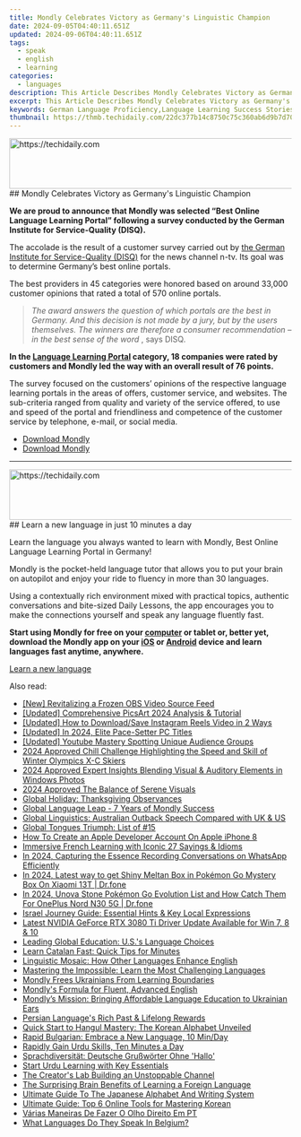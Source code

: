 ```yaml
---
title: Mondly Celebrates Victory as Germany's Linguistic Champion
date: 2024-09-05T04:40:11.651Z
updated: 2024-09-06T04:40:11.651Z
tags:
  - speak
  - english
  - learning
categories:
  - languages
description: This Article Describes Mondly Celebrates Victory as Germany's Linguistic Champion
excerpt: This Article Describes Mondly Celebrates Victory as Germany's Linguistic Champion
keywords: German Language Proficiency,Language Learning Success Stories,Multilingual Communication Excellence,Linguistic Competitions Achievement,Language Education Innovations,German Language Efficacy,Cultural Linguistic Heritage
thumbnail: https://thmb.techidaily.com/22dc377b14c8750c75c360ab6d9b7d702e69a18c8a5a08c607e9cd26432f995f.jpg
---
```


<!-- affiliate ads begin -->
<a href="https://dhgate.sjv.io/c/5597632/1175223/12108" target="_top" id="1175223">
  <img src="//a.impactradius-go.com/display-ad/12108-1175223" border="0" alt="https://techidaily.com" width="728" height="90"/>
</a>
<img height="0" width="0" src="https://dhgate.sjv.io/i/5597632/1175223/12108" style="position:absolute;visibility:hidden;" border="0" />
<!-- affiliate ads end -->
## Mondly Celebrates Victory as Germany's Linguistic Champion

 **We are proud to announce that Mondly was selected “Best Online Language Learning Portal” following a survey conducted by the German Institute for Service-Quality (DISQ).**

 The accolade is the result of a customer survey carried out by [the German Institute for Service-Quality (DISQ)](https://disq.de/online-portale-preis.html) for the news channel n-tv. Its goal was to determine Germany’s best online portals.

 The best providers in 45 categories were honored based on around 33,000 customer opinions that rated a total of 570 online portals.

> _The award answers the question of which portals are the best in Germany. And this decision is not made by a jury, but by the users themselves. The winners are therefore a consumer recommendation – in the best sense of the word_ , says DISQ.

 **In the [Language Learning Portal](https://disq.de/2019/20190528-Online-Portale-Preis-Lernportale-Sprachen.html) category, 18 companies were rated by customers and Mondly led the way with an overall result of 76 points.**

 The survey focused on the customers’ opinions of the respective language learning portals in the areas of offers, customer service, and websites. The sub-criteria ranged from quality and variety of the service offered, to use and speed of the portal and friendliness and competence of the customer service by telephone, e-mail, or social media.

* [Download Mondly](https://www.facebook.com/sharer/sharer.php?u=https%3A%2F%2Fwww.mondly.com%2Fblog%2Fmondly-best-online-language-learning-portal%2F&t=Mondly+is+Best+Online+Language+Learning+Portal+in+Germany "Share on Facebook")
* [Download Mondly](https://shop.mondly.com/affiliate.php?ACCOUNT=ATISTUDI&AFFILIATE=108875&PATH=https://www.mondly.com?AFFILIATE=108875)

---

<!-- affiliate ads begin -->
<a href="https://sentrypc.7eer.net/c/5597632/398455/3022" target="_top" id="398455">
  <img src="//a.impactradius-go.com/display-ad/3022-398455" border="0" alt="https://techidaily.com" width="728" height="90"/>
</a>
<img height="0" width="0" src="https://sentrypc.7eer.net/i/5597632/398455/3022" style="position:absolute;visibility:hidden;" border="0" />
<!-- affiliate ads end -->
## Learn a new language in just 10 minutes a day

 Learn the language you always wanted to learn with Mondly, Best Online Language Learning Portal in Germany!

 Mondly is the pocket-held language tutor that allows you to put your brain on autopilot and enjoy your ride to fluency in more than 30 languages.

 Using a contextually rich environment mixed with practical topics, authentic conversations and bite-sized Daily Lessons, the app encourages you to make the connections yourself and speak any language fluently fast.

 **Start using Mondly for free on your [computer](https://app.adjust.io/5ixfg4k?campaign=blog-post-id-4593&fallback=https%3A%2F%2Fapp.mondly.com?avangate%5Fsrc=blog-post-id-4593&redirect%5Fandroid=https%3A%2F%2Fplay.google.com%2Fstore%2Fapps%2Fdetails%3Fid%3Dcom.atistudios.mondly.languages&redirect%5Fios=https%3A%2F%2Fitunes.apple.com%2Fapp%2Fid987873536&redirect%5Fmacos=https%3A%2F%2Fapp.mondly.com?avangate%5Fsrc=blog-post-id-4593) or tablet or, better yet, download the Mondly app on your [iOS](https://app.adjust.io/5ixfg4k?campaign=blog-post-id-4593&fallback=https%3A%2F%2Fapp.mondly.com?avangate%5Fsrc=blog-post-id-4593&redirect%5Fandroid=https%3A%2F%2Fplay.google.com%2Fstore%2Fapps%2Fdetails%3Fid%3Dcom.atistudios.mondly.languages&redirect%5Fios=https%3A%2F%2Fitunes.apple.com%2Fapp%2Fid987873536&redirect%5Fmacos=https%3A%2F%2Fapp.mondly.com?avangate%5Fsrc=blog-post-id-4593) or [Android](https://app.adjust.io/5ixfg4k?campaign=blog-post-id-4593&fallback=https%3A%2F%2Fapp.mondly.com?avangate%5Fsrc=blog-post-id-4593&redirect%5Fandroid=https%3A%2F%2Fplay.google.com%2Fstore%2Fapps%2Fdetails%3Fid%3Dcom.atistudios.mondly.languages&redirect%5Fios=https%3A%2F%2Fitunes.apple.com%2Fapp%2Fid987873536&redirect%5Fmacos=https%3A%2F%2Fapp.mondly.com?avangate%5Fsrc=blog-post-id-4593) device and learn languages fast anytime, anywhere.**

[Learn a new language](https://adjt.mondly.com/5ixfg4k?campaign=blog-post-id-4593&fallback=https%3A%2F%2Fapp.mondly.com%3Futm%5Fmedium%3Dblog%5Fblog-post-id-4593%26utm%5Fsource%3Dblog-post-id-4593&redirect%5Fmacos=https%3A%2F%2Fapp.mondly.com%3Futm%5Fmedium%3Dblog%5Fblog-post-id-4593%26utm%5Fsource%3Dblog-post-id-4593&redirect%5Fandroid=https%3A%2F%2Fplay.google.com%2Fstore%2Fapps%2Fdetails%3Fid%3Dcom.atistudios.mondly.languages%3Futm%5Fmedium%3Dblog%5Fblog-post-id-4593%26utm%5Fsource%3Dblog-post-id-4593&redirect%5Fios=https%3A%2F%2Fapps.apple.com%2Fapp%2Fapple-store%2Fid987873536%3Fpt%3D78954800%26ct%3Dblog-post-id-4593%26mt%3D8 "Learn a new language")

<ins class="adsbygoogle"
     style="display:block"
     data-ad-format="autorelaxed"
     data-ad-client="ca-pub-7571918770474297"
     data-ad-slot="1223367746"></ins>



<ins class="adsbygoogle"
     style="display:block"
     data-ad-client="ca-pub-7571918770474297"
     data-ad-slot="8358498916"
     data-ad-format="auto"
     data-full-width-responsive="true"></ins>

<span class="atpl-alsoreadstyle">Also read:</span>
<div><ul>
<li><a href="https://visual-screen-recording.techidaily.com/new-revitalizing-a-frozen-obs-video-source-feed/"><u>[New] Revitalizing a Frozen OBS Video Source Feed</u></a></li>
<li><a href="https://extra-lessons.techidaily.com/updated-comprehensive-picsart-2024-analysis-and-tutorial/"><u>[Updated] Comprehensive PicsArt 2024 Analysis & Tutorial</u></a></li>
<li><a href="https://instagram-videos.techidaily.com/updated-how-to-downloadsave-instagram-reels-video-in-2-ways/"><u>[Updated] How to Download/Save Instagram Reels Video in 2 Ways</u></a></li>
<li><a href="https://screen-mirroring-recording.techidaily.com/updated-in-2024-elite-pace-setter-pc-titles/"><u>[Updated] In 2024, Elite Pace-Setter PC Titles</u></a></li>
<li><a href="https://facebook-video-footage.techidaily.com/updated-youtube-mastery-spotting-unique-audience-groups/"><u>[Updated] Youtube Mastery  Spotting Unique Audience Groups</u></a></li>
<li><a href="https://extra-tips.techidaily.com/2024-approved-chill-challenge-highlighting-the-speed-and-skill-of-winter-olympics-x-c-skiers/"><u>2024 Approved  Chill Challenge  Highlighting the Speed and Skill of Winter Olympics X-C Skiers</u></a></li>
<li><a href="https://fox-blue.techidaily.com/2024-approved-expert-insights-blending-visual-and-auditory-elements-in-windows-photos/"><u>2024 Approved  Expert Insights  Blending Visual & Auditory Elements in Windows Photos</u></a></li>
<li><a href="https://some-approaches.techidaily.com/2024-approved-the-balance-of-serene-visuals/"><u>2024 Approved  The Balance of Serene Visuals</u></a></li>
<li><a href="https://mondly-stories.techidaily.com/global-holiday-thanksgiving-observances/"><u>Global Holiday: Thanksgiving Observances</u></a></li>
<li><a href="https://mondly-stories.techidaily.com/global-language-leap-7-years-of-mondly-success/"><u>Global Language Leap - 7 Years of Mondly Success</u></a></li>
<li><a href="https://mondly-stories.techidaily.com/global-linguistics-australian-outback-speech-compared-with-uk-and-us/"><u>Global Linguistics: Australian Outback Speech Compared with UK & US</u></a></li>
<li><a href="https://mondly-stories.techidaily.com/global-tongues-triumph-list-of-15/"><u>Global Tongues Triumph: List of #15</u></a></li>
<li><a href="https://apple-account.techidaily.com/how-to-create-an-apple-developer-account-on-apple-iphone-8-by-drfone-ios/"><u>How To Create an Apple Developer Account On Apple iPhone 8</u></a></li>
<li><a href="https://mondly-stories.techidaily.com/immersive-french-learning-with-iconic-27-sayings-and-idioms/"><u>Immersive French Learning with Iconic 27 Sayings & Idioms</u></a></li>
<li><a href="https://screen-activity-recording.techidaily.com/in-2024-capturing-the-essence-recording-conversations-on-whatsapp-efficiently/"><u>In 2024, Capturing the Essence  Recording Conversations on WhatsApp Efficiently</u></a></li>
<li><a href="https://android-pokemon-go.techidaily.com/in-2024-latest-way-to-get-shiny-meltan-box-in-pokemon-go-mystery-box-on-xiaomi-13t-drfone-by-drfone-virtual-android/"><u>In 2024, Latest way to get Shiny Meltan Box in Pokémon Go Mystery Box On Xiaomi 13T | Dr.fone</u></a></li>
<li><a href="https://android-pokemon-go.techidaily.com/in-2024-unova-stone-pokemon-go-evolution-list-and-how-catch-them-for-oneplus-nord-n30-5g-drfone-by-drfone-virtual-android/"><u>In 2024, Unova Stone Pokémon Go Evolution List and How Catch Them For OnePlus Nord N30 5G | Dr.fone</u></a></li>
<li><a href="https://mondly-stories.techidaily.com/israel-journey-guide-essential-hints-and-key-local-expressions/"><u>Israel Journey Guide: Essential Hints & Key Local Expressions</u></a></li>
<li><a href="https://win-amazing.techidaily.com/latest-nvidia-geforce-rtx-3080-ti-driver-update-available-for-win-7-8-and-10/"><u>Latest NVIDIA GeForce RTX 3080 Ti Driver Update Available for Win 7, 8 & 10</u></a></li>
<li><a href="https://mondly-stories.techidaily.com/leading-global-education-uss-language-choices/"><u>Leading Global Education: U.S.'s Language Choices</u></a></li>
<li><a href="https://mondly-stories.techidaily.com/learn-catalan-fast-quick-tips-for-minutes/"><u>Learn Catalan Fast: Quick Tips for Minutes</u></a></li>
<li><a href="https://mondly-stories.techidaily.com/linguistic-mosaic-how-other-languages-enhance-english/"><u>Linguistic Mosaic: How Other Languages Enhance English</u></a></li>
<li><a href="https://mondly-stories.techidaily.com/mastering-the-impossible-learn-the-most-challenging-languages/"><u>Mastering the Impossible: Learn the Most Challenging Languages</u></a></li>
<li><a href="https://mondly-stories.techidaily.com/mondly-frees-ukrainians-from-learning-boundaries/"><u>Mondly Frees Ukrainians From Learning Boundaries</u></a></li>
<li><a href="https://mondly-stories.techidaily.com/mondlys-formula-for-fluent-advanced-english/"><u>Mondly's Formula for Fluent, Advanced English</u></a></li>
<li><a href="https://mondly-stories.techidaily.com/mondlys-mission-bringing-affordable-language-education-to-ukrainian-ears/"><u>Mondly’s Mission: Bringing Affordable Language Education to Ukrainian Ears</u></a></li>
<li><a href="https://mondly-stories.techidaily.com/persian-languages-rich-past-and-lifelong-rewards/"><u>Persian Language's Rich Past & Lifelong Rewards</u></a></li>
<li><a href="https://mondly-stories.techidaily.com/quick-start-to-hangul-mastery-the-korean-alphabet-unveiled/"><u>Quick Start to Hangul Mastery: The Korean Alphabet Unveiled</u></a></li>
<li><a href="https://mondly-stories.techidaily.com/rapid-bulgarian-embrace-a-new-language-10-minday/"><u>Rapid Bulgarian: Embrace a New Language, 10 Min/Day</u></a></li>
<li><a href="https://mondly-stories.techidaily.com/rapidly-gain-urdu-skills-ten-minutes-a-day/"><u>Rapidly Gain Urdu Skills, Ten Minutes a Day</u></a></li>
<li><a href="https://mondly-stories.techidaily.com/sprachdiversitat-deutsche-grussworter-ohne-hallo/"><u>Sprachdiversität: Deutsche Grußwörter Ohne 'Hallo'</u></a></li>
<li><a href="https://mondly-stories.techidaily.com/start-urdu-learning-with-key-essentials/"><u>Start Urdu Learning with Key Essentials</u></a></li>
<li><a href="https://youtube-lab.techidaily.com/reators-lab-building-an-unstoppable-channel/"><u>The Creator's Lab  Building an Unstoppable Channel</u></a></li>
<li><a href="https://mondly-stories.techidaily.com/the-surprising-brain-benefits-of-learning-a-foreign-language/"><u>The Surprising Brain Benefits of Learning a Foreign Language</u></a></li>
<li><a href="https://mondly-stories.techidaily.com/ultimate-guide-to-the-japanese-alphabet-and-writing-system/"><u>Ultimate Guide To The Japanese Alphabet And Writing System</u></a></li>
<li><a href="https://mondly-stories.techidaily.com/ultimate-guide-top-6-online-tools-for-mastering-korean/"><u>Ultimate Guide: Top 6 Online Tools for Mastering Korean</u></a></li>
<li><a href="https://mondly-stories.techidaily.com/varias-maneiras-de-fazer-o-olho-direito-em-pt/"><u>Várias Maneiras De Fazer O Olho Direito Em PT</u></a></li>
<li><a href="https://mondly-stories.techidaily.com/what-languages-do-they-speak-in-belgium/"><u>What Languages Do They Speak In Belgium?</u></a></li>
</ul></div>

